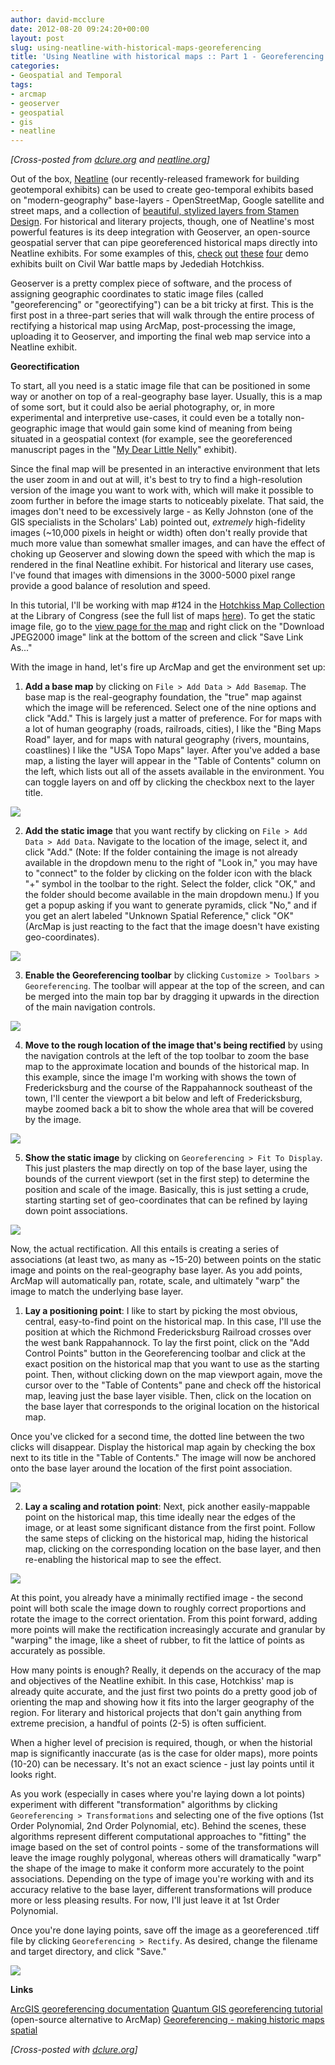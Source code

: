 ```yaml
---
author: david-mcclure
date: 2012-08-20 09:24:20+00:00
layout: post
slug: using-neatline-with-historical-maps-georeferencing
title: 'Using Neatline with historical maps :: Part 1 - Georeferencing'
categories:
- Geospatial and Temporal
tags:
- arcmap
- geoserver
- geospatial
- gis
- neatline
---
```


_[Cross-posted from [dclure.org](http://dclure.org/tutorials/neatline-maps-georeferencing/) and [neatline.org](http://neatline.org/2012/08/20/using-neatline-with-historical-maps-part-1-georeferencing/)]_

Out of the box, [Neatline](http://neatline.org/) (our recently-released framework for building geotemporal exhibits) can be used to create geo-temporal exhibits based on "modern-geography" base-layers - OpenStreetMap, Google satellite and street maps, and a collection of [beautiful, stylized layers from Stamen Design](http://maps.stamen.com/#watercolor/12/37.7706/-122.3782). For historical and literary projects, though, one of Neatline's most powerful features is its deep integration with Geoserver, an open-source geospatial server that can pipe georeferenced historical maps directly into Neatline exhibits. For some examples of this, [check](http://hotchkiss.scholarslab.org/neatline-exhibits/show/my-dear-little-nelly/fullscreen) [out](http://hotchkiss.scholarslab.org/neatline-exhibits/show/battle-of-chancellorsville/fullscreen) [these](http://hotchkiss.neatline.org/neatline-exhibits/show/chancellorsville-may-2-1863-132/fullscreen) [four](http://hotchkiss.scholarslab.org/neatline-exhibits/show/chancellorsville-may-3-4-1863-138/fullscreen) demo exhibits built on Civil War battle maps by Jedediah Hotchkiss.

Geoserver is a pretty complex piece of software, and the process of assigning geographic coordinates to static image files (called "georeferencing" or "georectifying") can be a bit tricky at first. This is the first post in a three-part series that will walk through the entire process of rectifying a historical map using ArcMap, post-processing the image, uploading it to Geoserver, and importing the final web map service into a Neatline exhibit.

**Georectification**

To start, all you need is a static image file that can be positioned in some way or another on top of a real-geography base layer. Usually, this is a map of some sort, but it could also be aerial photography, or, in more experimental and interpretive use-cases, it could even be a totally non-geographic image that would gain some kind of meaning from being situated in a geospatial context (for example, see the georeferenced manuscript pages in the "[My Dear Little Nelly](http://hotchkiss.scholarslab.org/neatline-exhibits/show/my-dear-little-nelly/fullscreen)" exhibit).

Since the final map will be presented in an interactive environment that lets the user zoom in and out at will, it's best to try to find a high-resolution version of the image you want to work with, which will make it possible to zoom further in before the image starts to noticeably pixelate. That said, the images don't need to be excessively large - as Kelly Johnston (one of the GIS specialists in the Scholars' Lab) pointed out, _extremely_ high-fidelity images (~10,000 pixels in height or width) often don't really provide that much more value than somewhat smaller images, and can have the effect of choking up Geoserver and slowing down the speed with which the map is rendered in the final Neatline exhibit. For historical and literary use cases, I've found that images with dimensions in the 3000-5000 pixel range provide a good balance of resolution and speed.

In this tutorial, I'll be working with map #124 in the [Hotchkiss Map Collection](http://memory.loc.gov/ammem/collections/maps/hotchkiss/index.html) at the Library of Congress (see the full list of maps [here](http://memory.loc.gov/ammem/collections/maps/hotchkiss/hotchkisslist.pdf)). To get the static image file, go to the [view page for the map](http://memory.loc.gov/cgi-bin/map_item.pl?data=/home/www/data/gmd/gmd388/g3884/g3884f/cwh00124.jp2&style=gmd&itemLink=r?ammem/gmd:@field(NUMBER+@band(g3884f+cwh00124))&title=[Map%20of%20Fredericksburg,%20Va.,%20and%20vicinity].) and right click on the "Download JPEG2000 image" link at the bottom of the screen and click "Save Link As..."

With the image in hand, let's fire up ArcMap and get the environment set up:






  1. **Add a base map** by clicking on `File > Add Data > Add Basemap`. The base map is the real-geography foundation, the "true" map against which the image will be referenced. Select one of the nine options and click "Add." This is largely just a matter of preference. For for maps with a lot of human geography (roads, railroads, cities), I like the "Bing Maps Road" layer, and for maps with natural geography (rivers, mountains, coastlines) I like the "USA Topo Maps" layer. After you've added a base map, a listing the layer will appear in the "Table of Contents" column on the left, which lists out all of the assets available in the environment. You can toggle layers on and off by clicking the checkbox next to the layer title.



[![](http://www.scholarslab.org/wp-content/uploads/2012/07/base-layer-300x240.jpg)](http://www.scholarslab.org/wp-content/uploads/2012/07/base-layer.jpg)





  2. **Add the static image** that you want rectify by clicking on `File > Add Data > Add Data`. Navigate to the location of the image, select it, and click "Add." (Note: If the folder containing the image is not already available in the dropdown menu to the right of "Look in," you may have to "connect" to the folder by clicking on the folder icon with the black "+" symbol in the toolbar to the right. Select the folder, click "OK," and the folder should become available in the main dropdown menu.) If you get a popup asking if you want to generate pyramids, click "No," and if you get an alert labeled "Unknown Spatial Reference," click "OK" (ArcMap is just reacting to the fact that the image doesn't have existing geo-coordinates).



[![](http://www.scholarslab.org/wp-content/uploads/2012/07/add-data-300x207.jpg)](http://www.scholarslab.org/wp-content/uploads/2012/07/add-data.jpg)



  

  3. **Enable the Georeferencing toolbar** by clicking `Customize > Toolbars > Georeferencing`. The toolbar will appear at the top of the screen, and can be merged into the main top bar by dragging it upwards in the direction of the main navigation controls.

[![](http://www.scholarslab.org/wp-content/uploads/2012/07/georeferencing-toolbar-300x54.jpg)](http://www.scholarslab.org/wp-content/uploads/2012/07/georeferencing-toolbar.jpg)





  4. **Move to the rough location of the image that's being rectified** by using the navigation controls at the left of the top toolbar to zoom the base map to the approximate location and bounds of the historical map. In this example, since the image I'm working with shows the town of Fredericksburg and the course of the Rappahannock southeast of the town, I'll center the viewport a bit below and left of Fredericksburg, maybe zoomed back a bit to show the whole area that will be covered by the image.



[![](http://www.scholarslab.org/wp-content/uploads/2012/07/initial-focus-300x203.jpg)](http://www.scholarslab.org/wp-content/uploads/2012/07/initial-focus.jpg)





  5. **Show the static image** by clicking on `Georeferencing > Fit To Display`. This just plasters the map directly on top of the base layer, using the bounds of the current viewport (set in the first step) to determine the position and scale of the image. Basically, this is just setting a crude, starting starting set of geo-coordinates that can be refined by laying down point associations.



[![](http://www.scholarslab.org/wp-content/uploads/2012/07/fit-to-display-300x204.jpg)](http://www.scholarslab.org/wp-content/uploads/2012/07/fit-to-display.jpg)






Now, the actual rectification. All this entails is creating a series of associations (at least two, as many as ~15-20) between points on the static image and points on the real-geography base layer. As you add points, ArcMap will automatically pan, rotate, scale, and ultimately "warp" the image to match the underlying base layer.




  1. **Lay a positioning point**: I like to start by picking the most obvious, central, easy-to-find point on the historical map. In this case, I'll use the position at which the Richmond Fredericksburg Railroad crosses over the west bank Rappahannock. To lay the first point, click on the "Add Control Points" button in the Georeferencing toolbar and click at the exact position on the historical map that you want to use as the starting point. Then, without clicking down on the map viewport again, move the cursor over to the "Table of Contents" pane and check off the historical map, leaving just the base layer visible. Then, click on the location on the base layer that corresponds to the original location on the historical map.

Once you've clicked for a second time, the dotted line between the two clicks will disappear. Display the historical map again by checking the box next to its title in the "Table of Contents." The image will now be anchored onto the base layer around the location of the first point association.

[![](http://www.scholarslab.org/wp-content/uploads/2012/07/first-point-300x203.jpg)](http://www.scholarslab.org/wp-content/uploads/2012/07/first-point.jpg)





  2. **Lay a scaling and rotation point**: Next, pick another easily-mappable point on the historical map, this time ideally near the edges of the image, or at least some significant distance from the first point. Follow the same steps of clicking on the historical map, hiding the historical map, clicking on the corresponding location on the base layer, and then re-enabling the historical map to see the effect.

[![](http://www.scholarslab.org/wp-content/uploads/2012/07/second-point-300x204.jpg)](http://www.scholarslab.org/wp-content/uploads/2012/07/second-point.jpg)






At this point, you already have a minimally rectified image - the second point will both scale the image down to roughly correct proportions and rotate the image to the correct orientation. From this point forward, adding more points will make the rectification increasingly accurate and granular by "warping" the image, like a sheet of rubber, to fit the lattice of points as accurately as possible.

How many points is enough? Really, it depends on the accuracy of the map and objectives of the Neatline exhibit. In this case, Hotchkiss' map is already quite accurate, and the just first two points do a pretty good job of orienting the map and showing how it fits into the larger geography of the region. For literary and historical projects that don't gain anything from extreme precision, a handful of points (2-5) is often sufficient.

When a higher level of precision is required, though, or when the historial map is significantly inaccurate (as is the case for older maps), more points (10-20) can be necessary. It's not an exact science - just lay points until it looks right.

As you work (especially in cases where you're laying down a lot points) experiment with different "transformation" algorithms by clicking `Georeferencing > Transformations` and selecting one of the five options (1st Order Polynomial, 2nd Order Polynomial, etc). Behind the scenes, these algorithms represent different computational approaches to "fitting" the image based on the set of control points - some of the transformations will leave the image roughly polygonal, whereas others will dramatically "warp" the shape of the image to make it conform more accurately to the point associations. Depending on the type of image you're working with and its accuracy relative to the base layer, different transformations will produce more or less pleasing results. For now, I'll just leave it at 1st Order Polynomial.

Once you're done laying points, save off the image as a georeferenced .tiff file by clicking `Georeferencing > Rectify`. As desired, change the filename and target directory, and click "Save."

[![](http://www.scholarslab.org/wp-content/uploads/2012/07/rectify-300x223.jpg)](http://www.scholarslab.org/wp-content/uploads/2012/07/rectify.jpg)

**Links**

[ArcGIS georeferencing documentation](http://help.arcgis.com/en/arcgisdesktop/10.0/help/index.html#//009t000000mn000000)
[Quantum GIS georeferencing tutorial](http://qgis.spatialthoughts.com/2012/02/tutorial-georeferencing-topo-sheets.html) (open-source alternative to ArcMap)
[Georeferencing - making historic maps spatial](http://spatial.scholarslab.org/stepbystep/making-historic-maps-spatial-georeferencing/)

_[Cross-posted with [dclure.org](http://dclure.org/tutorials/neatline-maps-georeferencing/)]_
